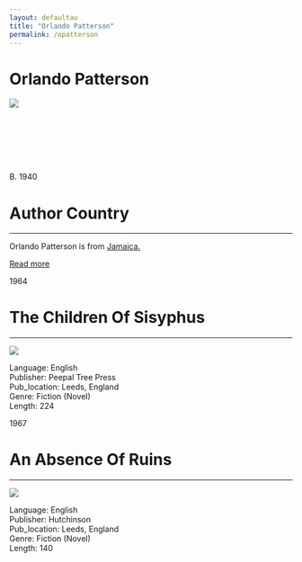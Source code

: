 ```yaml
---
layout: defaultau
title: "Orlando Patterson"
permalink: /opatterson
---
```

<!-- partial:index.partial.html -->
<div class="content">
     <h1>Orlando Patterson</h1>
    <div class="quote">
        <div><img src="https://upload.wikimedia.org/wikipedia/commons/thumb/1/11/Orlando_Patterson_%28New_America_Foundation%29.jpg/330px-Orlando_Patterson_%28New_America_Foundation%29.jpg" class="logo"></div>
    </div>
    <div class="timeline">
        <div style="padding-bottom:100px;"></div>
        <div class="block">
             <div class="date right"><p class="right"> B. 1940 </p></div>
            <div class="dot"></div>
            <div class="left first">
            <div class="author_country">
                <h1>Author Country</h1><hr>
          <div class="aclocation">  <p>Orlando Patterson is from <a href="http://localhost:4000/62">Jamaica.</a></p></div>
              <div class="acreadmore">  <a href="https://en.wikipedia.org/wiki/Orlando_Patterson" target="_blank">Read more</a></div>
            </div>
            </div>
        <div class="block">
            <div class="date left"><p class="left">1964</p></div>
            <div class="dot"></div>
            <div class="right">
                <h1>The Children Of Sisyphus</h1><hr>
                <p><img src="https://m.media-amazon.com/images/I/51ddfH9616L._SX319_BO1,204,203,200_.jpg"></p>
                <p>
                Language: English<br/>
                Publisher: Peepal Tree Press<br/>
                Pub_location: Leeds, England<br/>
                Genre: Fiction (Novel)<br/>
                Length: 224<br/>                   </p>
            </div>
        </div>
       <div class="block">
            <div class="date left"><p class="left">1967</p></div>
            <div class="dot"></div>
            <div class="right">
                <h1>An Absence Of Ruins</h1><hr>
                <p><img src="https://m.media-amazon.com/images/I/41EghVP4MXL._SY291_BO1,204,203,200_QL40_FMwebp_.jpg"></p>
                <p>
                Language: English<br/>
                Publisher: Hutchinson<br/>
                Pub_location: Leeds, England<br/>
                Genre: Fiction (Novel)<br/>
                Length: 140<br/>                   </p>
            </div>
        </div>
